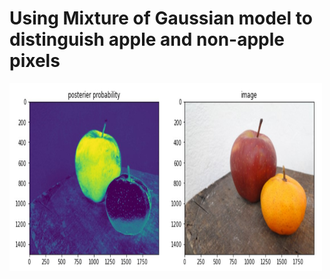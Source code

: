 # Using Mixture of Gaussian model to distinguish apple and non-apple pixels


<img src="prob_mask.jpg" width="500" height="300" />

